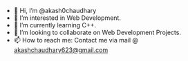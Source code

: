 - 👋 Hi, I’m @akash0chaudhary
- 👀 I’m interested in Web Development.
- 🌱 I’m currently learning C++.
- 💞️ I’m looking to collaborate on Web Development Projects.
- 📫 How to reach me: Contact me via mail @  akashchaudhary623@gmail.com

<!---
akash0chaudhary/akash0chaudhary is a ✨ special ✨ repository because its `README.md` (this file) appears on your GitHub profile.
You can click the Preview link to take a look at your changes.
--->
